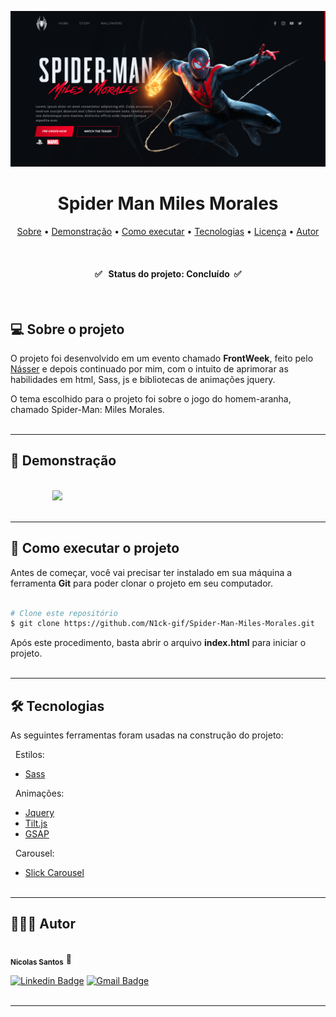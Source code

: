 
<img src="./img/banner-readme.png"><br />

<h1 align="center"><b>Spider Man Miles Morales</b></h1>

<p align="center">
 <a href="#-sobre-o-projeto">Sobre</a> •
 <a href="#-demonstracao">Demonstração</a> •
 <a href="#-como-executar-o-projeto">Como executar</a> • 
 <a href="#tecnologias">Tecnologias</a> • 
 <a href="#licenc-a">Licença</a> • 
 <a href="#autor">Autor</a>
</p><br />

<h4 align="center"> 
	✅ &nbsp; Status do projeto: <b>Concluído</b> &nbsp;✅ 
</h4><br />

## **💻 Sobre o projeto**

O projeto foi desenvolvido em um evento chamado **FrontWeek**, feito pelo <a href="https://github.com/nyousefali">Násser</a> e depois continuado por mim, com o intuito de aprimorar as habilidades em html, Sass, js e bibliotecas de animações jquery. 

O tema escolhido para o projeto foi sobre o jogo do homem-aranha, chamado Spider-Man: Miles Morales.<br /><br />

--- 

## **👀 Demonstração**

<br /><img style="width: 90%; margin-left: 7vw" src="./img/demonstracao.gif"><br /><br />

---
## **🚀 Como executar o projeto**

Antes de começar, você vai precisar ter instalado em sua máquina a ferramenta **Git** para poder clonar o projeto em seu computador. 

```bash

# Clone este repositório
$ git clone https://github.com/N1ck-gif/Spider-Man-Miles-Morales.git

```
Após este procedimento, basta abrir o arquivo **index.html** para iniciar o projeto.<br /><br />

---


## **🛠 Tecnologias**
As seguintes ferramentas foram usadas na construção do projeto:

&nbsp; Estilos:
- [Sass](https://sass-lang.com/)

&nbsp; Animações:

- [Jquery](https://jquery.com/)
- [Tilt.js](https://gijsroge.github.io/tilt.js/)
- [GSAP](https://greensock.com/gsap/)

&nbsp; Carousel:

- [Slick Carousel](https://kenwheeler.github.io/slick/)<br /><br />

---

## 👨🏽‍💻 Autor

<a>
 <img style="border-radius: 50%;" src="https://avatars.githubusercontent.com/u/60737502?s=400&u=c7e1d85b575e56c0d54ae71ecf8099e27fd30c82&v=4" width="100px;" alt=""/>
 <br />
 <sub><b>Nicolas Santos</b></sub></a> <a>🚀</a>
 <br />

[![Linkedin Badge](https://img.shields.io/badge/-Nicolas-blue?style=flat-square&logo=Linkedin&logoColor=white&link=https://www.linkedin.com/in/tgmarinho/)](https://www.linkedin.com/in/nicolas-santos-487bb81ba/) 
[![Gmail Badge](https://img.shields.io/badge/-ns5077900@gmail.com-c14438?style=flat-square&logo=Gmail&logoColor=white&link=mailto:ns5077900@gmail.com)](mailto:ns5077900@gmail.com)
<br /><br />

---
